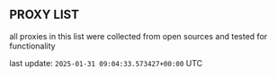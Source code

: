 ## PROXY LIST

all proxies in this list were collected from open sources and tested for functionality

last update: `2025-01-31 09:04:33.573427+00:00` UTC